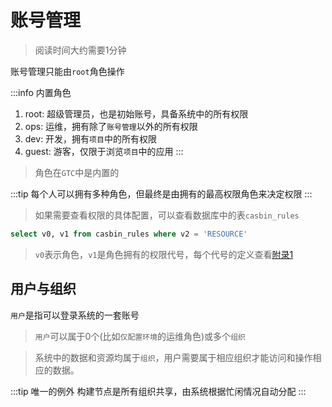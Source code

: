 # 账号管理

> 阅读时间大约需要1分钟

账号管理只能由`root`角色操作

:::info 内置角色
1. root: 超级管理员，也是初始账号，具备系统中的所有权限
2. ops: 运维，拥有除了`账号管理`以外的所有权限
3. dev: 开发，拥有`项目`中的所有权限
4. guest: 游客，仅限于浏览`项目`中的应用
:::

> 角色在`GTC`中是内置的

:::tip 
每个人可以拥有多种角色，但最终是由拥有的最高权限角色来决定权限
:::

> 如果需要查看权限的具体配置，可以查看数据库中的表`casbin_rules`

```sql
select v0, v1 from casbin_rules where v2 = 'RESOURCE'
```

> `v0`表示角色，`v1`是角色拥有的权限代号，每个代号的定义查看[附录1](/guide/appendix_01)

## 用户与组织


`用户`是指可以登录系统的一套账号

> `用户`可以属于0个(比如`仅配置环境`的运维角色)或多个`组织`

> 系统中的数据和资源均属于`组织`，用户需要属于相应组织才能访问和操作相应的数据。

:::tip 唯一的例外
构建节点是所有组织共享，由系统根据忙闲情况自动分配
:::
